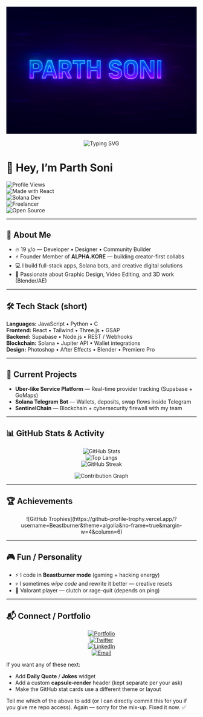 <p align="center">
  <img src="https://raw.githubusercontent.com/Beastburner/Beastburner/main/banner.png" alt="Parth Soni Banner"/>
</p>
<p align="center">
  <img src="https://readme-typing-svg.herokuapp.com?font=Fira+Code&weight=600&size=25&pause=1000&color=00FFFF&center=true&vCenter=true&width=550&lines=Developer+%7C+Designer+%7C+Builder;Solana+Dev+%7C+React+Wizard;Always+in+Beastburner+mode+⚡" alt="Typing SVG"/>
</p>

# 👋 Hey, I’m Parth Soni

![Profile Views](https://komarev.com/ghpvc/?username=Beastburner&style=flat-square&color=blue)  
![Made with React](https://img.shields.io/badge/Made%20with-React-61DAFB?style=flat-square&logo=react&logoColor=black)  
![Solana Dev](https://img.shields.io/badge/Solana-Developer-9945FF?style=flat-square&logo=solana&logoColor=white)  
![Freelancer](https://img.shields.io/badge/Freelancer-Available-orange?style=flat-square&logo=upwork)  
![Open Source](https://img.shields.io/badge/Open%20Source-Lover-brightgreen?style=flat-square&logo=github)  

---

## 🚀 About Me
- 🔥 19 y/o — Developer • Designer • Community Builder  
- ⚡ Founder Member of **ALPHA.KORE** — building creator-first collabs  
- 💻 I build full-stack apps, Solana bots, and creative digital solutions  
- 🎨 Passionate about Graphic Design, Video Editing, and 3D work (Blender/AE)

---

## 🛠️ Tech Stack (short)
**Languages:** JavaScript • Python • C  
**Frontend:** React • Tailwind • Three.js • GSAP  
**Backend:** Supabase • Node.js • REST / Webhooks  
**Blockchain:** Solana • Jupiter API • Wallet integrations  
**Design:** Photoshop • After Effects • Blender • Premiere Pro

---

## 🎯 Current Projects
- **Uber-like Service Platform** — Real-time provider tracking (Supabase + GoMaps)  
- **Solana Telegram Bot** — Wallets, deposits, swap flows inside Telegram  
- **SentinelChain** — Blockchain + cybersecurity firewall with my team

---

## 📊 GitHub Stats & Activity

<div align="center">

![GitHub Stats](https://github-readme-stats.vercel.app/api?username=Beastburner&show_icons=true&theme=tokyonight&hide_border=true)  
![Top Langs](https://github-readme-stats.vercel.app/api/top-langs/?username=Beastburner&layout=compact&theme=tokyonight&hide_border=true)  
![GitHub Streak](https://streak-stats.demolab.com?user=Beastburner&theme=tokyonight&hide_border=true)

</div>

<div align="center">

![Contribution Graph](https://github-readme-activity-graph.vercel.app/graph?username=Beastburner&bg_color=0d1117&color=00FFFF&line=00FFFF&point=FFFFFF&area=true&hide_border=true&custom_title=Parth%27s%20Contribution%20Graph)

</div>

---

## 🏆 Achievements
<div align="center">
  ![GitHub Trophies](https://github-profile-trophy.vercel.app/?username=Beastburner&theme=algolia&no-frame=true&margin-w=4&column=6)
</div>

---

## 🎮 Fun / Personality
- ⚡ I code in **Beastburner mode** (gaming + hacking energy)  
- 💀 I sometimes *wipe code* and rewrite it better — creative resets  
- 🎯 Valorant player — clutch or rage-quit (depends on ping)

---

## 📬 Connect / Portfolio

<div align="center">

[![Portfolio](https://img.shields.io/badge/Portfolio-000?style=for-the-badge&logo=vercel&logoColor=white)](https://parth-soni.vercel.app/)  
[![Twitter](https://img.shields.io/badge/Twitter-1DA1F2?style=for-the-badge&logo=twitter&logoColor=white)](https://x.com/parthsoni3010)  
[![LinkedIn](https://img.shields.io/badge/LinkedIn-0A66C2?style=for-the-badge&logo=linkedin&logoColor=white)](https://www.linkedin.com/authwall?trkInfo=AQEOKv2CcmEBwgAAAZlVznm4eC_HAjyuNy_-yo6KSmlr9I6uJ0rSQeI-YRLXdN170ikxkGI6HPWppkQCDqUJB_jSkj1zEdquGHzewP2ws3KW-5EFygCK3ArIY2scwitsUGODYPc=&original_referer=&sessionRedirect=https%3A%2F%2Fwww.linkedin.com%2Fin%2Fparth-soni-54a974288)  
[![Email](https://img.shields.io/badge/Email-D14836?style=for-the-badge&logo=gmail&logoColor=white)](mailto:parthsoni49585@email.com)  

</div>

If you want any of these next:
- Add **Daily Quote** / **Jokes** widget  
- Add a custom **capsule-render** header (kept separate per your ask)  
- Make the GitHub stat cards use a different theme or layout

Tell me which of the above to add (or I can directly commit this for you if you give me repo access). Again — sorry for the mix-up. Fixed it now. ✅
